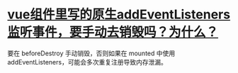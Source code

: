# [vue组件里写的原生addEventListeners监听事件，要手动去销毁吗？为什么？](https://github.com/haizlin/fe-interview/issues/447)

要在 beforeDestroy 手动销毁，否则如果在 mounted 中使用 addEventListeners，可能会多次重复注册导致内存泄漏。
